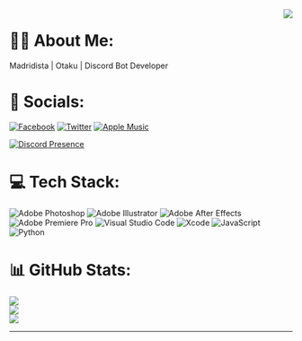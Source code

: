 <img align='right' src="https://music-profile.rayriffy.com/theme/dark.svg?uid=000036.19f14d9dacbf4fb49607eeca06ef6089.0647">


# 🧑‍💼 About Me:
Madridista | Otaku | Discord Bot Developer

# 💬 Socials:
[![Facebook](https://img.shields.io/badge/Facebook-%231877F2.svg?style=for-the-badge&logo=Facebook&logoColor=white)](https://facebook.com/merin.2730) [![Twitter](https://img.shields.io/badge/Twitter-%231DA1F2.svg?style=for-the-badge&logo=Twitter&logoColor=white)](https://twitter.com/merin_2730) [![Apple Music](https://img.shields.io/badge/Apple_Music-fc3c44?style=for-the-badge&logo=apple-music&logoColor=white)](https://music.apple.com/profile/aporla15)

[![Discord Presence](https://lanyard.cnrad.dev/api/728520816714580010?hideDiscrim=true)](https://discord.com/users/728520816714580010)


# 💻 Tech Stack:
![Adobe Photoshop](https://img.shields.io/badge/adobe%20photoshop-%2331A8FF.svg?style=for-the-badge&logo=adobe%20photoshop&logoColor=white) ![Adobe Illustrator](https://img.shields.io/badge/adobe%20illustrator-%23FF9A00.svg?style=for-the-badge&logo=adobe%20illustrator&logoColor=white) ![Adobe After Effects](https://img.shields.io/badge/Adobe%20After%20Effects-9999FF.svg?style=for-the-badge&logo=Adobe%20After%20Effects&logoColor=white) ![Adobe Premiere Pro](https://img.shields.io/badge/Adobe%20Premiere%20Pro-9999FF.svg?style=for-the-badge&logo=Adobe%20Premiere%20Pro&logoColor=white) ![Visual Studio Code](https://img.shields.io/badge/Visual%20Studio%20Code-0078d7.svg?style=for-the-badge&logo=visual-studio-code&logoColor=white) ![Xcode](https://img.shields.io/badge/Xcode-007ACC?style=for-the-badge&logo=Xcode&logoColor=white) ![JavaScript](https://img.shields.io/badge/javascript-%23323330.svg?style=for-the-badge&logo=javascript&logoColor=%23F7DF1E) ![Python](https://img.shields.io/badge/python-3670A0?style=for-the-badge&logo=python&logoColor=ffdd54)

# 📊 GitHub Stats:
![](https://github-readme-stats.vercel.app/api?username=merin-chan&theme=dark&hide_border=false&include_all_commits=false&count_private=false)<br/>
![](https://github-readme-streak-stats.herokuapp.com/?user=merin-chan&theme=dark&hide_border=false)<br/>
![](https://github-readme-stats.vercel.app/api/top-langs/?username=merin-chan&theme=dark&hide_border=false&include_all_commits=false&count_private=false&layout=compact)

---

